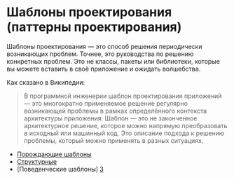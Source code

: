 # Шаблоны проектирования (паттерны проектирования)

Шаблоны проектирования — это способ решения периодически возникающих проблем. Точнее, это руководства по решению конкретных проблем. Это не классы, пакеты или библиотеки, которые вы можете вставить в своё приложение и ожидать волшебства.

Как сказано в Википедии:

>В программной инженерии шаблон проектирования приложений — это многократно применяемое решение регулярно возникающей проблемы в рамках определённого контекста архитектуры приложения. Шаблон — это не законченное архитектурное решение, которое можно напрямую преобразовать в исходный или машинный код. Это описание подхода к решению проблемы, который можно применять в разных ситуациях.

- [Порождающие шаблоны][1]
- [Структурные][2]
- [Поведенческие шаблоны] [3]


[1]: https://github.com/MishanyaGG/PatternsPHP/tree/master/Порождающие%20шаблоны%20проектирования
[2]: https://github.com/MishanyaGG/PatternsPHP/tree/master/Структурные
[3]: https://github.com/MishanyaGG/PatternsPHP/tree/master/Поведенческие%20шаблоны
